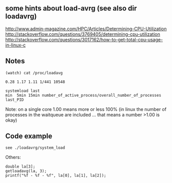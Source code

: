 some hints about load-avrg (see also dir loadavrg)
--------------------------------------------------


http://www.admin-magazine.com/HPC/Articles/Determining-CPU-Utilization
http://stackoverflow.com/questions/3769405/determining-cpu-utilization
http://stackoverflow.com/questions/3017162/how-to-get-total-cpu-usage-in-linux-c


Notes
-----

	(watch) cat /proc/loadavg

	0.28 1.17 1.11 1/441 10548

	systemload last
	min  5min 15min number_of_active_process/overall_number_of_processes last_PID

Note: on a single core 1.00 means more or less 100% (in linux the number of processes in the waitqueue are included ... that means a number >1.00 is okay)



Code example
------------

	see ./loadavrg/system_load

Others:

	double la[3];
	getloadavg(la, 3);
	printf("%f - %f - %f", la[0], la[1], la[2]);
